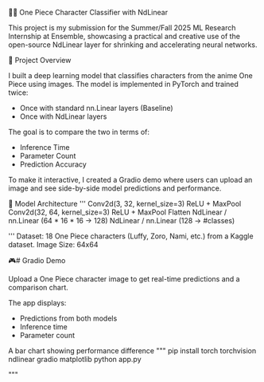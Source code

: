 🏴‍☠️ One Piece Character Classifier with NdLinear

This project is my submission for the Summer/Fall 2025 ML Research Internship at Ensemble, showcasing a practical and creative use of the open-source NdLinear layer for shrinking and accelerating neural networks.

🚀 Project Overview

I built a deep learning model that classifies characters from the anime One Piece using images. The model is implemented in PyTorch and trained twice:

- Once with standard nn.Linear layers (Baseline)
- Once with NdLinear layers

The goal is to compare the two in terms of:

- Inference Time
- Parameter Count
- Prediction Accuracy

To make it interactive, I created a Gradio demo where users can upload an image and see side-by-side model predictions and performance.

🧠 Model Architecture
'''
Conv2d(3, 32, kernel_size=3)
ReLU + MaxPool
Conv2d(32, 64, kernel_size=3)
ReLU + MaxPool
Flatten
NdLinear / nn.Linear (64 * 16 * 16 -> 128)
NdLinear / nn.Linear (128 -> #classes)

'''
Dataset: 18 One Piece characters (Luffy, Zoro, Nami, etc.) from a Kaggle dataset.
Image Size: 64x64

🎮# Gradio Demo

Upload a One Piece character image to get real-time predictions and a comparison chart.

The app displays:

- Predictions from both models
- Inference time
- Parameter count

A bar chart showing performance difference
"""
pip install torch torchvision ndlinear gradio matplotlib
python app.py

"""
